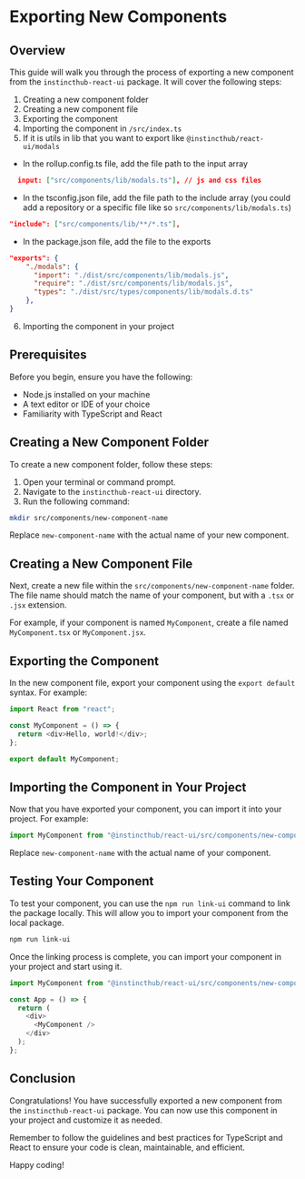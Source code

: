 # Exporting New Components

## Overview

This guide will walk you through the process of exporting a new component from the `instincthub-react-ui` package. It will cover the following steps:

1. Creating a new component folder
2. Creating a new component file
3. Exporting the component
4. Importing the component in `/src/index.ts`
5. If it is utils in lib that you want to export like `@instincthub/react-ui/modals`
- In the rollup.config.ts file, add the file path to the input array
```json
  input: ["src/components/lib/modals.ts"], // js and css files
```
- In the tsconfig.json file, add the file path to the include array (you could add a repository or a specific file like so `src/components/lib/modals.ts`)
```json
"include": ["src/components/lib/**/*.ts"],
```
- In the package.json file, add the file to the exports
```json
"exports": {
    "./modals": {
      "import": "./dist/src/components/lib/modals.js",
      "require": "./dist/src/components/lib/modals.js",
      "types": "./dist/src/types/components/lib/modals.d.ts"
    },
}
```

6. Importing the component in your project

## Prerequisites

Before you begin, ensure you have the following:

- Node.js installed on your machine
- A text editor or IDE of your choice
- Familiarity with TypeScript and React

## Creating a New Component Folder

To create a new component folder, follow these steps:

1. Open your terminal or command prompt.
2. Navigate to the `instincthub-react-ui` directory.
3. Run the following command:

```bash
mkdir src/components/new-component-name
```

Replace `new-component-name` with the actual name of your new component.

## Creating a New Component File

Next, create a new file within the `src/components/new-component-name` folder. The file name should match the name of your component, but with a `.tsx` or `.jsx` extension.

For example, if your component is named `MyComponent`, create a file named `MyComponent.tsx` or `MyComponent.jsx`.

## Exporting the Component

In the new component file, export your component using the `export default` syntax. For example:

```typescript
import React from "react";

const MyComponent = () => {
  return <div>Hello, world!</div>;
};

export default MyComponent;
```

## Importing the Component in Your Project

Now that you have exported your component, you can import it into your project. For example:

```typescript
import MyComponent from "@instincthub/react-ui/src/components/new-component-name/MyComponent";
```

Replace `new-component-name` with the actual name of your component.

## Testing Your Component

To test your component, you can use the `npm run link-ui` command to link the package locally. This will allow you to import your component from the local package.

```bash
npm run link-ui
```

Once the linking process is complete, you can import your component in your project and start using it.

```typescript
import MyComponent from "@instincthub/react-ui/src/components/new-component-name/MyComponent";

const App = () => {
  return (
    <div>
      <MyComponent />
    </div>
  );
};
```

## Conclusion

Congratulations! You have successfully exported a new component from the `instincthub-react-ui` package. You can now use this component in your project and customize it as needed.

Remember to follow the guidelines and best practices for TypeScript and React to ensure your code is clean, maintainable, and efficient.

Happy coding!